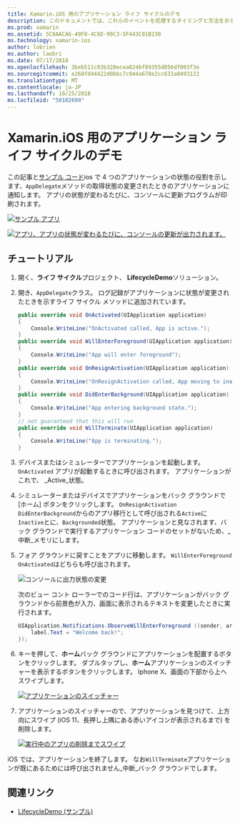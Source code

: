```yaml
---
title: Xamarin.iOS 用のアプリケーション ライフ サイクルのデモ
description: このドキュメントでは、これらのイベントを処理するタイミングと方法を示す、iOS アプリケーション内のアプリ デリゲートによって処理される、さまざまなライフ サイクル イベントを調べます。
ms.prod: xamarin
ms.assetid: 5C8AACA6-49F8-4C6D-99C3-5F443C01B230
ms.technology: xamarin-ios
author: lobrien
ms.author: laobri
ms.date: 07/17/2018
ms.openlocfilehash: 3beb511c03b328ecea824bf89355d056df003f3e
ms.sourcegitcommit: e268fd44422d0bbc7c944a678e2cc633a0493122
ms.translationtype: MT
ms.contentlocale: ja-JP
ms.lasthandoff: 10/25/2018
ms.locfileid: "50102699"
---
```

# <a name="application-lifecycle-demo-for-xamarinios"></a>Xamarin.iOS 用のアプリケーション ライフ サイクルのデモ

この記事と[サンプル コード](https://developer.xamarin.com/samples/monotouch/LifecycleDemo/)ios で 4 つのアプリケーションの状態の役割を示します、`AppDelegate`メソッドの取得状態の変更されたときのアプリケーションに通知します。 アプリの状態が変わるたびに、コンソールに更新プログラムが印刷されます。

[![](application-lifecycle-demo-images/image3-sml.png "サンプル アプリ")](application-lifecycle-demo-images/image3.png#lightbox)

[![](application-lifecycle-demo-images/image4.png "アプリ、アプリの状態が変わるたびに、コンソールの更新が出力されます。")](application-lifecycle-demo-images/image4.png#lightbox)

## <a name="walkthrough"></a>チュートリアル

1. 開く、**ライフ サイクル**プロジェクト、 **LifecycleDemo**ソリューション。
1. 開き、`AppDelegate`クラス。 ログ記録がアプリケーションに状態が変更されたときを示すライフ サイクル メソッドに追加されています。

    ```csharp
    public override void OnActivated(UIApplication application)
    {
        Console.WriteLine("OnActivated called, App is active.");
    }
    public override void WillEnterForeground(UIApplication application)
    {
        Console.WriteLine("App will enter foreground");
    }
    public override void OnResignActivation(UIApplication application)
    {
        Console.WriteLine("OnResignActivation called, App moving to inactive state.");
    }
    public override void DidEnterBackground(UIApplication application)
    {
        Console.WriteLine("App entering background state.");
    }
    // not guaranteed that this will run
    public override void WillTerminate(UIApplication application)
    {
        Console.WriteLine("App is terminating.");
    }
    ```

1. デバイスまたはシミュレーターでアプリケーションを起動します。 `OnActivated` アプリが起動するときに呼び出されます。 アプリケーションがこれで、 _Active_状態。
1. シミュレーターまたはデバイスでアプリケーションをバック グラウンドで [ホーム] ボタンをクリックします。 `OnResignActivation` `DidEnterBackground`からのアプリ移行として呼び出される`Active`に`Inactive`とに、`Backgrounded`状態。 アプリケーションと見なされます、バック グラウンドで実行するアプリケーション コードのセットがないため、_中断_メモリにします。
1. フォア グラウンドに戻すことをアプリに移動します。 `WillEnterForeground` `OnActivated`はどちらも呼び出されます。

    ![](application-lifecycle-demo-images/image4.png "コンソールに出力状態の変更")

    次のビュー コント ローラーでのコード行は、アプリケーションがバック グラウンドから前景色が入力、画面に表示されるテキストを変更したときに実行されます。

    ```csharp
    UIApplication.Notifications.ObserveWillEnterForeground ((sender, args) => {
        label.Text = "Welcome back!";
    });
    ```

1. キーを押して、**ホーム**バック グラウンドにアプリケーションを配置するボタンをクリックします。 ダブルタップし、**ホーム**アプリケーションのスイッチャーを表示するボタンをクリックします。 Iphone X、画面の下部から上へスワイプします。

    [![アプリケーションのスイッチャー](application-lifecycle-demo-images/app-switcher-sml.png "アプリケーションのスイッチャー")](application-lifecycle-demo-images/app-switcher.png#lightbox)
  
1. アプリケーションのスイッチャーので、アプリケーションを見つけて、上方向にスワイプ (iOS 11、長押し上隅にある赤いアイコンが表示されるまで) を削除します。

    [![実行中のアプリの削除までスワイプ](application-lifecycle-demo-images/app-switcher-swipe-sml.png "スワイプまで実行中のアプリの削除")](application-lifecycle-demo-images/app-switcher-swipe.png#lightbox)

iOS では、アプリケーションを終了します。 なお`WillTerminate`アプリケーションが既にあるためには呼び出されません_中断_バック グラウンドでします。

## <a name="related-links"></a>関連リンク

- [LifecycleDemo (サンプル)](https://developer.xamarin.com/samples/monotouch/LifecycleDemo/)
